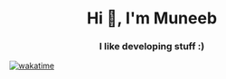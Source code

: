 ### <h1 align="center">Hi 👋, I'm Muneeb</h1>
<h3 align="center">I like developing stuff :)</h3>

[![wakatime](https://wakatime.com/badge/user/d0923a98-0b5c-4ea6-a504-f7879e583996.svg)](https://wakatime.com/@d0923a98-0b5c-4ea6-a504-f7879e583996)



